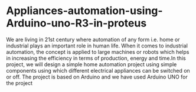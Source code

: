# Appliances-automation-using-Arduino-uno-R3-in-proteus
We are living in 21st century where automation of any form i.e. home or industrial plays an important role in human life. When it comes to industrial automation, the concept is applied to large machines or robots which helps in increasing the efficiency in terms of production, energy and time.In this project, we will design a simple home automation project using simple components using which different electrical appliances can be switched on or off. The project is based on Arduino and we have used Arduino UNO for the project
